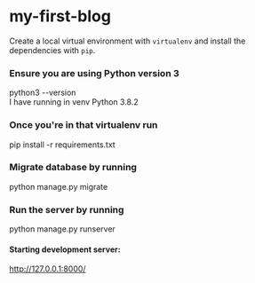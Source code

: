 # my-first-blog
Create a local virtual environment with `virtualenv` and install the dependencies with `pip`.

### Ensure you are using Python version 3
python3 --version  
 I have running in venv Python 3.8.2
### Once you're in that virtualenv run 
pip install -r requirements.txt
### Migrate database by running
python manage.py migrate
### Run the server by running
python manage.py runserver
  #### Starting development server:
   http://127.0.0.1:8000/
